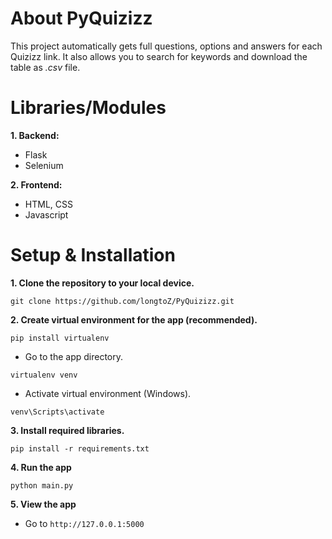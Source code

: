 # About PyQuizizz

This project automatically gets full questions, options and answers for each Quizizz link. It also allows you to search for keywords and download the table as *.csv* file.

# Libraries/Modules

**1. Backend:**
- Flask
- Selenium

**2. Frontend:**
- HTML, CSS
- Javascript

# Setup & Installation

**1. Clone the repository to your local device.**
```
git clone https://github.com/longtoZ/PyQuizizz.git
```

**2. Create virtual environment for the app (recommended).**
```
pip install virtualenv
```

- Go to the app directory.
```
virtualenv venv
```

- Activate virtual environment (Windows).
```
venv\Scripts\activate
```

**3. Install required libraries.**
```
pip install -r requirements.txt
```

**4. Run the app**
```
python main.py
```

**5. View the app**
- Go to `http://127.0.0.1:5000`

